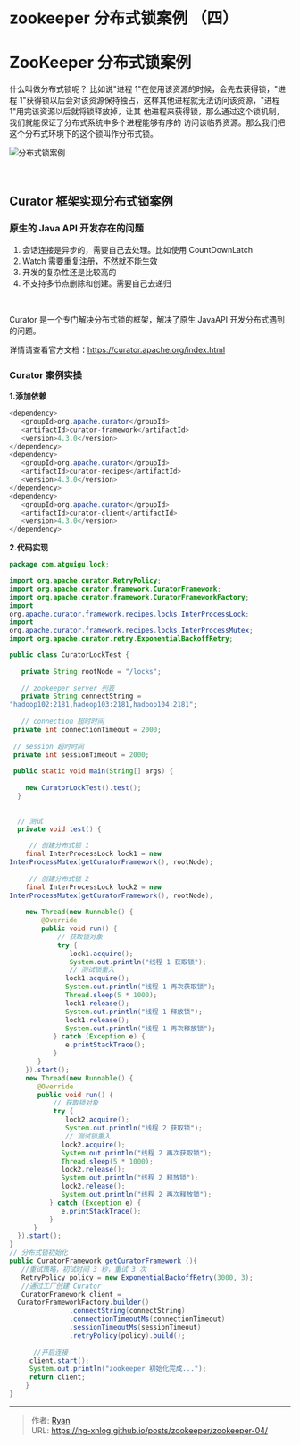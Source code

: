 # zookeeper 分布式锁案例 （四）




# ZooKeeper 分布式锁案例

什么叫做分布式锁呢？ 比如说"进程 1"在使用该资源的时候，会先去获得锁，"进程 1"获得锁以后会对该资源保持独占，这样其他进程就无法访问该资源，"进程 1"用完该资源以后就将锁释放掉，让其 他进程来获得锁，那么通过这个锁机制，我们就能保证了分布式系统中多个进程能够有序的 访问该临界资源。那么我们把这个分布式环境下的这个锁叫作分布式锁。



![分布式锁案例](https://xin997.oss-cn-beijing.aliyuncs.com/xinblogs/webimg-Linux/elks/image-20211221142619853.png)

<br>

## Curator 框架实现分布式锁案例



### **原生的 Java API 开发存在的问题** 

1. 会话连接是异步的，需要自己去处理。比如使用 CountDownLatch 
2. Watch 需要重复注册，不然就不能生效 
3. 开发的复杂性还是比较高的 
4. 不支持多节点删除和创建。需要自己去递归 

<br>

Curator 是一个专门解决分布式锁的框架，解决了原生 JavaAPI 开发分布式遇到的问题。<br>

 详情请查看官方文档：https://curator.apache.org/index.html 



### Curator 案例实操

**1.添加依赖**

```java
<dependency>
   <groupId>org.apache.curator</groupId>
   <artifactId>curator-framework</artifactId>
   <version>4.3.0</version>
</dependency>
<dependency>
   <groupId>org.apache.curator</groupId>
   <artifactId>curator-recipes</artifactId>
   <version>4.3.0</version>
</dependency>
<dependency>
   <groupId>org.apache.curator</groupId>
   <artifactId>curator-client</artifactId>
   <version>4.3.0</version>
</dependency>
```



**2.代码实现**

```java
package com.atguigu.lock;

import org.apache.curator.RetryPolicy;
import org.apache.curator.framework.CuratorFramework;
import org.apache.curator.framework.CuratorFrameworkFactory;
import 
org.apache.curator.framework.recipes.locks.InterProcessLock;
import 
org.apache.curator.framework.recipes.locks.InterProcessMutex;
import org.apache.curator.retry.ExponentialBackoffRetry;

public class CuratorLockTest {
 
   private String rootNode = "/locks";
   
   // zookeeper server 列表
   private String connectString = 
"hadoop102:2181,hadoop103:2181,hadoop104:2181";
 
   // connection 超时时间
 private int connectionTimeout = 2000;
 
 // session 超时时间
 private int sessionTimeout = 2000;
 
 public static void main(String[] args) {
    
    new CuratorLockTest().test();
  }
 
 
  // 测试
  private void test() {

     // 创建分布式锁 1
    final InterProcessLock lock1 = new 
InterProcessMutex(getCuratorFramework(), rootNode);
  
     // 创建分布式锁 2
    final InterProcessLock lock2 = new 
InterProcessMutex(getCuratorFramework(), rootNode);
 
    new Thread(new Runnable() {
        @Override
        public void run() {
            // 获取锁对象
            try {
               lock1.acquire();
               System.out.println("线程 1 获取锁");
               // 测试锁重入
              lock1.acquire();
              System.out.println("线程 1 再次获取锁");
              Thread.sleep(5 * 1000);
              lock1.release();
              System.out.println("线程 1 释放锁");
              lock1.release();
              System.out.println("线程 1 再次释放锁");
           } catch (Exception e) {
              e.printStackTrace();
           }
       }
    }).start();
    new Thread(new Runnable() {
       @Override
       public void run() {
           // 获取锁对象
           try {
              lock2.acquire();
              System.out.println("线程 2 获取锁");
              // 测试锁重入
             lock2.acquire();
             System.out.println("线程 2 再次获取锁");
             Thread.sleep(5 * 1000);
             lock2.release();
             System.out.println("线程 2 释放锁");
             lock2.release();
             System.out.println("线程 2 再次释放锁");
          } catch (Exception e) {
             e.printStackTrace();
          }
      }
  }).start();
}
// 分布式锁初始化
public CuratorFramework getCuratorFramework (){
   //重试策略，初试时间 3 秒，重试 3 次
   RetryPolicy policy = new ExponentialBackoffRetry(3000, 3);
   //通过工厂创建 Curator
   CuratorFramework client = 
  CuratorFrameworkFactory.builder()
               .connectString(connectString)
               .connectionTimeoutMs(connectionTimeout)
               .sessionTimeoutMs(sessionTimeout)
               .retryPolicy(policy).build();
 
      //开启连接
     client.start();
     System.out.println("zookeeper 初始化完成...");
     return client;
    }
}

```



---

> 作者: [Ryan](https://github.com/ryanxin7)  
> URL: https://hg-xnlog.github.io/posts/zookeeper/zookeeper-04/  

